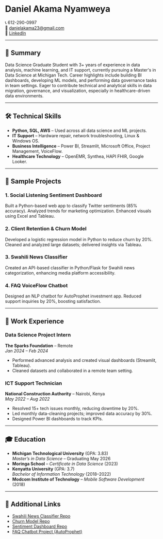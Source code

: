 
# Daniel Akama Nyamweya


📞 612-290-0997  
📧 [danielakama23@gmail.com](mailto:danielakama23@gmail.com)  
🔗 [LinkedIn](https://www.linkedin.com/in/danielakamanyamweya)  

---

## 🔹 Summary

Data Science Graduate Student with 3+ years of experience in data analysis, machine learning, and IT support, currently pursuing a Master's in Data Science at Michigan Tech. Career highlights include building BI dashboards, developing ML models, and performing data governance tasks in team settings. Eager to contribute technical and analytical skills in data migration, governance, and visualization, especially in healthcare-driven data environments.

---

## 🛠 Technical Skills

- **Python, SQL, AWS** – Used across all data science and ML projects.
- **IT Support** – Hardware repair, network troubleshooting, Linux & Windows OS.
- **Business Intelligence** – Power BI, Streamlit, Microsoft Office, Project Management, VoiceFlow.
- **Healthcare Technology** – OpenEMR, Synthea, HAPI FHIR, Google Looker.

---

## 📂 Sample Projects

### 1. Social Listening Sentiment Dashboard  
Built a Python-based web app to classify Twitter sentiments (85% accuracy). Analyzed trends for marketing optimization. Enhanced visuals using Excel and Tableau.

### 2. Client Retention & Churn Model  
Developed a logistic regression model in Python to reduce churn by 20%. Cleaned and analyzed large datasets; delivered insights via Tableau.

### 3. Swahili News Classifier  
Created an API-based classifier in Python/Flask for Swahili news categorization, enhancing media platform accessibility.

### 4. FAQ VoiceFlow Chatbot  
Designed an NLP chatbot for AutoProphet investment app. Reduced support inquiries by 20%, boosting satisfaction.

---

## 💼 Work Experience

### Data Science Project Intern  
**The Sparks Foundation** – Remote  
_Jan 2024 – Feb 2024_  
- Performed advanced analysis and created visual dashboards (Streamlit, Tableau).
- Cleaned datasets and collaborated in a remote team setting.

### ICT Support Technician  
**National Construction Authority** – Nairobi, Kenya  
_May 2022 – Aug 2022_  
- Resolved 15+ tech issues monthly, reducing downtime by 20%.
- Led monthly data-cleaning projects; improved data accuracy by 30%.
- Designed Power BI dashboards to track KPIs.

---

## 🎓 Education

- **Michigan Technological University** (GPA: 3.83)  
  *Master’s in Data Science* – Graduating May 2026  
- **Moringa School** – *Certificate in Data Science* (2023)  
- **Kenyatta University** (GPA: 3.7)  
  *Bachelor of Information Technology* (2018–2022)  
- **Modcom Institute of Technology** – *Mobile Software Development* (2018)

---

## 🔗 Additional Links

- [Swahili News Classifier Repo](https://github.com/Daniel1999Akama/News-Classification)  
- [Churn Model Repo](https://github.com/Daniel1999Akama/moringa_phase4_project)  
- [Sentiment Dashboard Repo](https://github.com/Daniel1999Akama/moringa_phase3_project)  
- [FAQ Chatbot Project (AutoProphet)](https://github.com/jeffreywallphd/AutoProphet/tree/FALL2024-BA5200-Team5/prototypes/Fall2024/Team5/AutoProp_Codes_1)

